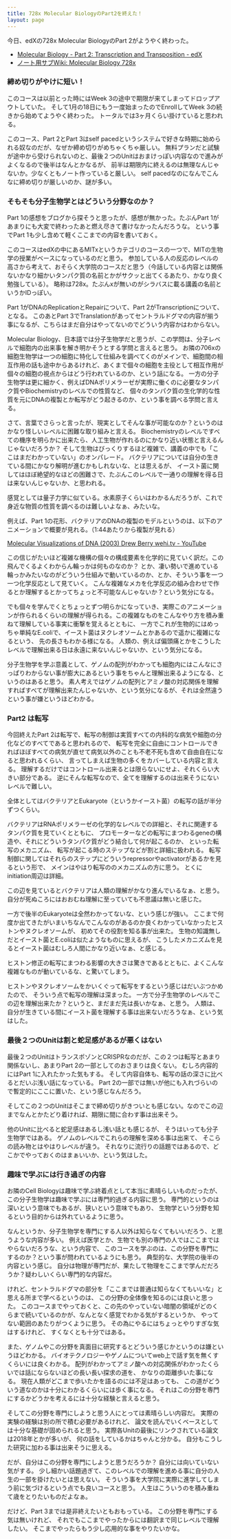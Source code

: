 ```yaml
---
title: 728x Molecular BiologyのPart2を終えた！
layout: page
---
```

今日、edXの728x Molecular BiologyのPart 2がようやく終わった。

- [Molecular Biology - Part 2: Transcription and Transposition - edX](https://www.edx.org/course/molecular-biology-part-2-transcription-and-transposition)
- [ノート用サブWiki: Molecular Biology 728x](https://karino2.github.io/MolecularBiology728x/Home)

### 締め切りがやけに短い！

このコースは以前とった時にはWeek 3の途中で期限が来てしまってドロップアウトしていた。
そして1月の18日にもう一度始まったのでEnrollしてWeek 3の続きから始めてようやく終わった。
トータルでは3ヶ月くらい掛けていると思われる。

このコース、Part 2とPart 3はself pacedというシステムで好きな時期に始められる奴なのだが、なぜか締め切りがめちゃくちゃ厳しい。
無料プランだと試験が途中から受けられないのと、最後２つのUnitはおまけっぽい内容なので進みがよくなるので後半はなんとかなるが、
前半は期限内に終えるのは無理なんじゃないか。少なくともノート作っていると厳しい。
self pacedなのになんでこんなに締め切りが厳しいのか、謎が多い。

### そもそも分子生物学とはどういう分野なのか？

Part 1の感想をブログから探そうと思ったが、感想が無かった。たぶんPart 1があまりにも大変で終わったあと燃え尽きて書けなかったんだろうな。
という事でPart 1も少し含めて軽くここまでの内容を書いておく。

このコースはedXの中にあるMITxというカテゴリのコースの一つで、MITの生物学の授業がベースになっているのだと思う。
参加している人の反応のレベルの高さから考えて、おそらく大学院のコースだと思う（今話している内容とは関係ないかなり細かいタンパク質の名前とかがサクッと出てくるあたり、かなり良く勉強している）。
略称は728x。たぶんxが無いのがシラバスに載る講義の名前というかIDっぽい。

Part 1がDNAのReplicationとRepairについて、Part 2がTranscriptionについて、となる。
このあとPart 3でTranslationがあってセントラルドグマの内容が揃う事になるが、こちらはまだ自分はやってないのでどういう内容かはわからない。

Molecular Biology、日本語では分子生物学だと思うが、この学問は、分子レベルで細胞内の出来事を解き明かそうとする学問と言えると思う。
お隣の706xの細胞生物学は一つの細胞に特化して仕組みを調べてくのがメインで、細胞間の相互作用の話も途中からあるけれど、あくまで個々の細胞を主役として相互作用が個々の細胞の視点からはどう行われているのか、という話になる。
一方の分子生物学は更に細かく、例えばDNAポリメラーゼが実際に働くのに必要なタンパク質やBiochemistryのレベルでの性質など、
個々のタンパク質の生化学的な性質を元にDNAの複製とか転写がどう起きるのか、という事を調べる学問と言える。

さて、言葉でさらっと言ったが、現実としてそんな事が可能なのか？というのはかなり怪しいレベルに困難な取り組みと言える。
Biochemistryのレベルですべての機序を明らかに出来たら、人工生物が作れるのにかなり近い状態と言えるんじゃないだろうか？
そして生物はびっくりするほど複雑で、講義の中でも「ここはまだわかっていない」のオンパレード。
バクテリアについては自分の生きている間にかなり解明が進むかもしれないな、とは思えるが、
イースト菌に関してはほぼ絶望的なほどの困難さで、たぶんこのレベルで一通りの理解を得る日は来ないんじゃないか、と思われる。

感覚としては量子力学に似ている。水素原子くらいはわかるんだろうが、これで身近な物質の性質を調べるのは難しいよなぁ、みたいな。

例えば、Part 1の花形、バクテリアのDNAの複製のモデルというのは、以下のアニメーションで概要が見れる。（1:44あたりから複製が見れる）

[Molecular Visualizations of DNA (2003) Drew Berry wehi.tv - YouTube](https://www.youtube.com/watch?v=OjPcT1uUZiE)

この信じがたいほど複雑な機構の個々の構成要素を化学的に見ていく訳だ。この飛んでくるよくわからん輪っかは何ものなのか？
とか、凄い勢いで進めている輪っかみたいなのがどういう仕組みで動いているのか、とか、そういう事を一つ一つ化学反応として見ていく。
こんな複雑なメカを化学反応の組み合わせで作るとか理解するとかってちょっと不可能なんじゃないか？という気分になる。

でも個々を学んでくとちょっとずつ明らかになっていき、実際このアニメーションが作られるくらいの理解が得られる。この複雑なものをこんなやり方を積み重ねて理解している事実に衝撃を覚えるとともに、
一方でこれが生物的にはめっちゃ単純なE.coliで、イースト菌はヌクレオソームとかあるので遥かに複雑になるという、
先の長さもわかる様になる。
人類の、例えば偏頭痛とかをこうしたレベルで理解出来る日は永遠に来ないんじゃないか、という気分になる。

分子生物学を学ぶ意義として、ゲノムの配列がわかっても細胞内にはこんなにさっぱりわからない事が膨大にあるという事をちゃんと理解出来るようになる、というのはあると思う。
素人考えではゲノムの配列とアミノ酸の対応関係を理解すればすべてが理解出来たんじゃないか、という気分になるが、それは全然違うという事が嫌というほどわかる。

### Part2 は転写

今回終えたPart 2は転写で、転写の制御は実質すべての内科的な病気や細胞の分化などのすべてであると思われるので、
転写を完全に自由にコントロールできればほぼすべての病気が直せて病気以外のことも不老不死も含めて自由自在になると思われるくらい、
言ってしまえば生物の多くをカバーしている内容と言える。
理解するだけではコントロール出来るとは限らないにせよ、それくらい大きい部分である。
逆にそんな転写なので、全てを理解するのは出来そうにないレベルで難しい。

全体としてはバクテリアとEukaryote（というかイースト菌）の転写の話が半分ずつくらい。

バクテリアはRNAポリメラーゼの化学的なレベルでの詳細と、それに関連するタンパク質を見ていくとともに、
プロモーターなどの転写にまつわるgeneの構造や、それにどういうタンパク質がどう結合して何が起こるのか、
といった転写のメカニズム、
転写が起こる時のステップなどが割と詳細に扱われる。
転写制御に関してはそれらのステップにどういうrepressorやactivatorがあるかを見るという形で、
メインはやはり転写ののメカニズムの方に思う。
とくにinitiation周辺は詳細。

この辺を見ているとバクテリアは人類の理解がかなり進んでいるなぁ、と思う。
自分が死ぬころにはおおむね理解に至っていても不思議は無いと感じた。

一方で後半のEukaryoteは全然わかってないな、という感じが強い。
ここまで何度か出てきたがいまいちなんでこんなのがあるのか良くわかっていなかったヒストンやヌクレオソームが、
初めてその役割を知る事が出来た。
生物の知識無しだとイースト菌とE.coliは似たようなものに思えるが、
こうしたメカニズムを見るとイースト菌はむしろ人間にかなり近いなぁ、と感じる。

ヒストン修正の転写にまつわる影響の大きさは驚きであるとともに、よくこんな複雑なものが動いているな、と驚いてしまう。

ヒストンやヌクレオソームをかいくぐって転写をするという感じはだいぶつかめたので、
そういう点で転写の理解は深まった。
一方で分子生物学のレベルでこの辺を理解出来たか？というと、まだまだ先は長いかなぁ、と思う。
人類は、自分が生きている間にイースト菌を理解する事は出来ないだろうなぁ、という気はした。

### 最後２つのUnitは割と蛇足感があるが悪くはない

最後２つのUnitはトランスポゾンとCRISPRなのだが、この２つは転写とあまり関係ないし、あまりPart 2の一部としてのおさまりは良くない。
むしろ内容的にはPart 1に入れたかった気もする。
そして内容自体も、転写の話の深さに比べるとだいぶ浅い話になっている。
Part 2の一部では無いが他にも入れづらいので暫定的にここに置いた、という感じなんだろう。

そしてこの２つのUnitはそこまで締め切りがきついとも感じない。なのでこの辺までなんとかたどり着ければ、期限に間に合わす事は出来そう。

他のUnitに比べると蛇足感はあるし浅い話とも感じるが、
そうはいっても分子生物学ではある。
ゲノムのレベルでこれらの理解を深める事は出来て、
そこらの読み物とはやはりレベルが違う。
それなりに流行りの話題ではあるので、どこかでやっておくのはまぁいいか、という気はした。

### 趣味で学ぶには行き過ぎの内容

お隣のCell Biologyは趣味で学ぶ終着点として本当に素晴らしいものだったが、この分子生物学は趣味で学ぶには専門的過ぎる内容に思う。
専門的というのは深いという意味でもあるが、狭いという意味でもあり、
生物学という分野を知るという目的からは外れているように思う。

なんというか、分子生物学を専門にする人以外は知らなくてもいいだろう、と思うような内容が多い。
例えば医学とか、生物でも別の専門の人ではここまではやらないだろうな、という内容で、
このコースを学ぶのは、この分野を専門にするのか？という事が問われているようにも思う。
典型的な、大学院の後半の内容という感じ。
自分は物理が専門だが、果たして物理をここまで学んだだろうか？疑わしいくらい専門的な内容だ。

けれど、セントラルドグマの部分を「ここまでは普通は知らなくてもいいな」と思える所まで学べるというのは、
この分野の全体像を知るのには良いと思った。
このコースまでやっておくと、この先のやっていない暗闇の領域がどのくらまで続いているのかが、なんとなく感覚でわかる気がするというか、
やってない範囲のあたりがつくように思う。
その為にやるにはちょっとやりすぎな気はするけれど、
すくなくとも十分ではある。

また、ゲノムやこの分野を真面目に研究するとどういう感じかというのは嫌というほどわかる。
バイオテクノロジーやゲノムについてweb上で話す気を無くすくらいには良くわかる。
配列がわかってアミノ酸への対応関係がわかったくらいでは話にならないほどの長い長い探求の道を、
かなりの距離歩いた事になる。
現在人類がどこまで歩いたかを語るのには不足はあっても、
この道がどういう道なのかは十分にわかるくらいには歩く事になる。
それはこの分野を専門にするかどうかを考えるには十分な経験と言えると思う。

そしてこの分野を専門にしようと思う人にとっては素晴らしい内容だ。
実際の実験の経験は別の所で積む必要があるけれど、
論文を読んでいくベースとしては十分な基礎が固められると思う。
実際各Unitの最後にリンクされている論文は2018年とかが多いが、
何の話をしているかはちゃんと分かる。
自分もこうした研究に加わる事は出来そうに思える。

だが、自分はこの分野を専門にしようと思うだろうか？
自分には向いていない気がする。
少し細かい話題過ぎて、このレベルでの理解を進める事に自分の人生の一部を掛けたいとは思えない。
そういう事を大学院に実際に進学してしまう前に気づけるという点でも良いコースと思う。
人生はこういうのを積み重ねて歳をとりたいものだよなぁ。

だけど、Part 3までは是非終えたいともおもっている。
この分野を専門にする気は無いけれど、
それでもここまでやったからには翻訳まで同じレベルで理解したい。
そこまでやったらもう少し応用的な事をやりたいかな。